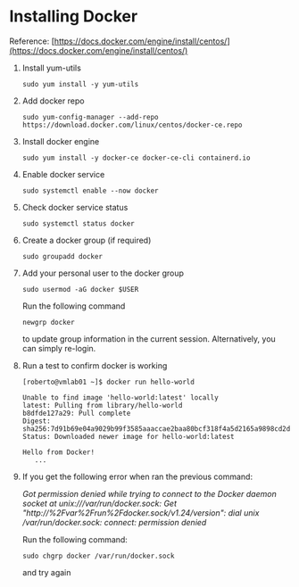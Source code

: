 # Installing Docker

Reference: [https://docs.docker.com/engine/install/centos/](https://docs.docker.com/engine/install/centos/)

1. Install yum-utils

    ```console
    sudo yum install -y yum-utils
    ```

1. Add docker repo

    ```console
    sudo yum-config-manager --add-repo https://download.docker.com/linux/centos/docker-ce.repo
    ```

1. Install docker engine

    ```console
    sudo yum install -y docker-ce docker-ce-cli containerd.io
    ```

1. Enable docker service

    ```console
    sudo systemctl enable --now docker
    ```

1. Check docker service status

    ```console
    sudo systemctl status docker
    ```

1. Create a docker group (if required)

    ```console
    sudo groupadd docker
    ```

1. Add your personal user to the docker group

    ```console
    sudo usermod -aG docker $USER
    ```

    Run the following command

    ```console
    newgrp docker
    ```

    to update group information in the current session. Alternatively, you can simply re-login.

1. Run a test to confirm docker is working

    ```console
    [roberto@vmlab01 ~]$ docker run hello-world

    Unable to find image 'hello-world:latest' locally
    latest: Pulling from library/hello-world
    b8dfde127a29: Pull complete
    Digest: sha256:7d91b69e04a9029b99f3585aaaccae2baa80bcf318f4a5d2165a9898cd2dc0a1
    Status: Downloaded newer image for hello-world:latest

    Hello from Docker!
       ...
    ```

1. If you get the following error when ran the previous command:

    *Got permission denied while trying to connect to the Docker daemon socket at unix:///var/run/docker.sock: Get "http://%2Fvar%2Frun%2Fdocker.sock/v1.24/version": dial unix /var/run/docker.sock: connect: permission denied*

    Run the following command:

    ```console
    sudo chgrp docker /var/run/docker.sock
    ```

    and try again
